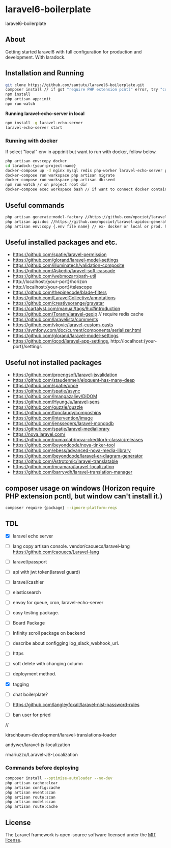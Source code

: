 # laravel6-boilerplate
laravel6-boilerplate

## About

Getting started laravel6 with full configuration for production and development.
With laradock. 

## Installation and Running

```bash
git clone https://github.com/santutu/laravel6-boilerplate.git
composer install // if got "require PHP extension pcntl" error, try "composer install --ignore-platform-reqs"
npm install
php artisan app:init
npm run watch
```
__Running laravel-echo-server in local__
```bash
npm install -g laravel-echo-server
laravel-echo-server start
```

### Running with docker

If select "local" env in app:init but want to run with docker, follow below.

```bash
php artisan env:copy docker
cd laradock-{your-project-name}
docker-compose up -d nginx mysql redis php-worker laravel-echo-server phpmyadmin // phpmyadmin, laravel-echo-server is optional
docker-compose run workspace php artisan migrate
docker-compose run workspace php artisan db:seed
npm run watch // on project root dir 
docker-compose exec workspace bash // if want to connect docker container bash
```

## Useful commands

```bash
php artisan generate:model-factory //https://github.com/mpociot/laravel-test-factory-helper
php artisan api:doc //https://github.com/mpociot/laravel-apidoc-generator
php artisan env:copy {.env file name} // ex- docker or local or prod. https://github.com/santutu/laravel-dotenv
```

## Useful installed packages and etc.
- https://github.com/spatie/laravel-permission
- https://github.com/glorand/laravel-model-settings
- https://github.com/illuminatech/validation-composite
- https://github.com/Askedio/laravel-soft-cascade
- https://github.com/webmozart/path-util
- http://localhost:{your-port}/horizon
- http://localhost:{your-port}/telescope
- https://github.com/thepinecode/blade-filters
- https://github.com/LaravelCollective/annotations
- https://github.com/creativeorange/gravatar
- https://cartalyst.com/manual/tags/9.x#introduction
- https://github.com/Torann/laravel-geoip // require redis cache
- https://github.com/laravelista/comments
- https://github.com/vkovic/laravel-custom-casts
- https://symfony.com/doc/current/components/serializer.html
- https://github.com/glorand/laravel-model-settings 
- https://github.com/qcod/laravel-app-settings, http://localhost:{your-port}/settings
## Useful not installed packages
 
- https://github.com/proengsoft/laravel-jsvalidation
- https://github.com/staudenmeir/eloquent-has-many-deep
- https://github.com/spatie/once
- https://github.com/spatie/async
- https://github.com/Imangazaliev/DiDOM
- https://github.com/HyungJu/laravel-sens
- https://github.com/guzzle/guzzle
- https://github.com/topclaudy/compoships
- https://github.com/Intervention/image
- https://github.com/jenssegers/laravel-mongodb
- https://github.com/spatie/laravel-medialibrary
- https://nova.laravel.com/
- https://github.com/numaxlab/nova-ckeditor5-classic/releases
- https://github.com/beyondcode/nova-tinker-tool
- https://github.com/ebess/advanced-nova-media-library
- https://github.com/beyondcode/laravel-er-diagram-generator
- https://github.com/Astrotomic/laravel-translatable
- https://github.com/mcamara/laravel-localization
- https://github.com/barryvdh/laravel-translation-manager


## composer usage on windows (Horizon require PHP extension pcntl, but window can't install it.)

```bash
composer require {package} --ignore-platform-reqs
```


## TDL

-[x] laravel echo server

-[ ] lang copy artisan console. vendor/caouecs/laravel-lang https://github.com/caouecs/Laravel-lang

-[ ] laravel/passport

-[ ] api with jwt token(laravel guard)

-[ ] laravel/cashier

-[ ] elasticsearch

-[ ] envoy for queue, cron, laravel-echo-server

-[ ] easy testing package.

-[ ] Board Package

-[ ] Infinity scroll package on backend

-[ ] describe about configging log_slack_webhook_url.

-[ ] https

-[ ] soft delete with changing column

-[ ] deployment method.

-[x] tagging

-[ ] chat boilerplate?

-[ ] https://github.com/langleyfoxall/laravel-nist-password-rules

-[ ] ban user for pried

//

kirschbaum-development/laravel-translations-loader

andywer/laravel-js-localization

rmariuzzo/Laravel-JS-Localization

### Commands before deploying
```bash
composer install --optimize-autoloader --no-dev
php artisan cache:clear
php artisan config:cache
php artisan event:scan
php artisan route:scan
php artisan model:scan
php artisan route:cache
``` 

## License

The Laravel framework is open-source software licensed under the [MIT license](https://opensource.org/licenses/MIT).
